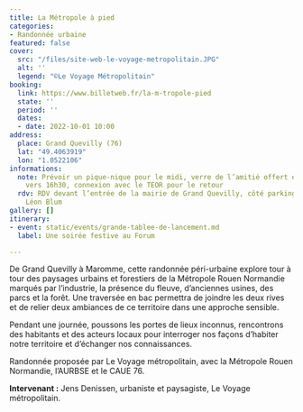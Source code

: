 ```yaml
---
title: La Métropole à pied
categories:
- Randonnée urbaine
featured: false
cover:
  src: "/files/site-web-le-voyage-metropolitain.JPG"
  alt: ''
  legend: "©Le Voyage Métropolitain"
booking:
  link: https://www.billetweb.fr/la-m-tropole-pied
  state: ''
  period: ''
  dates:
  - date: 2022-10-01 10:00
address:
  place: Grand Quevilly (76)
  lat: "49.4063919"
  lon: "1.0522106"
informations:
  note: Prévoir un pique-nique pour le midi, verre de l’amitié offert en fin de parcours
    vers 16h30, connexion avec le TEOR pour le retour
  rdv: RDV devant l’entrée de la mairie de Grand Quevilly, côté parking, entrée av.
    Léon Blum
gallery: []
itinerary:
- event: static/events/grande-tablee-de-lancement.md
  label: Une soirée festive au Forum

---
```

De Grand Quevilly à Maromme, cette randonnée péri-urbaine explore tour à tour des paysages urbains et forestiers de la Métropole Rouen Normandie marqués par l’industrie, la présence du fleuve, d’anciennes usines, des parcs et la forêt. Une traversée en bac permettra de joindre les deux rives et de relier deux ambiances de ce territoire dans une approche sensible.

Pendant une journée, poussons les portes de lieux inconnus, rencontrons des habitants et des acteurs locaux pour interroger nos façons d’habiter notre territoire et d’échanger nos connaissances.

Randonnée proposée par Le Voyage métropolitain, avec la Métropole Rouen Normandie, l’AURBSE et le CAUE 76.

**Intervenant :** Jens Denissen, urbaniste et paysagiste, Le Voyage métropolitain.